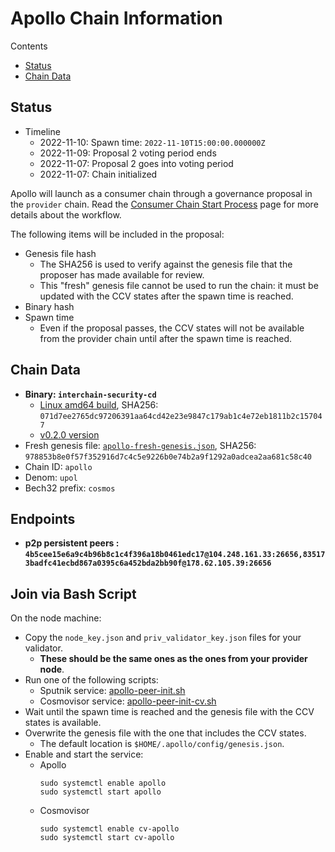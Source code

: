 # Apollo Chain Information

Contents

* [Status](#status)
* [Chain Data](#chain-data)

## Status

* Timeline
  * 2022-11-10: Spawn time: `2022-11-10T15:00:00.000000Z`
  * 2022-11-09: Proposal 2 voting period ends
  * 2022-11-07: Proposal 2 goes into voting period
  * 2022-11-07: Chain initialized

Apollo will launch as a consumer chain through a governance proposal in the `provider` chain. Read the [Consumer Chain Start Process](/docs/Consumer-Chain-Start-Process.md) page for more details about the workflow.

The following items will be included in the proposal:
* Genesis file hash
  * The SHA256 is used to verify against the genesis file that the proposer has made available for review.
  * This "fresh" genesis file cannot be used to run the chain: it must be updated with the CCV states after the spawn time is reached.
* Binary hash
* Spawn time
  * Even if the proposal passes, the CCV states will not be available from the provider chain until after the spawn time is reached.

## Chain Data

* **Binary: `interchain-security-cd`**
  * [Linux amd64 build](interchain-security-cd), SHA256: `071d7ee2765dc97206391aa64cd42e23e9847c179ab1c4e72eb1811b2c157047`
  * [v0.2.0 version](https://github.com/cosmos/interchain-security/releases/tag/v0.2.0)
* Fresh genesis file: [`apollo-fresh-genesis.json`](apollo-fresh-genesis.json), SHA256: `978853b8e0f57f352916d7c4c5e9226b0e74b2a9f1292a0adcea2aa681c58c40`
* Chain ID: `apollo`
* Denom: `upol`
* Bech32 prefix: `cosmos`

## Endpoints

* **p2p persistent peers : `4b5cee15e6a9c4b96b8c1c4f396a18b0461edc17@104.248.161.33:26656,835173badfc41ecbd867a0395c6a452bda2bb90f@178.62.105.39:26656`**

## Join via Bash Script

On the node machine:
- Copy the `node_key.json` and `priv_validator_key.json` files for your validator.
  - **These should be the same ones as the ones from your provider node**.
- Run one of the following scripts:
  - Sputnik service: [apollo-peer-init.sh](apollo-peer-init.sh)
  - Cosmovisor service: [apollo-peer-init-cv.sh](apollo-peer-init-cv.sh)
- Wait until the spawn time is reached and the genesis file with the CCV states is available.
- Overwrite the genesis file with the one that includes the CCV states.
  - The default location is `$HOME/.apollo/config/genesis.json`.
- Enable and start the service:
  - Apollo
    ```
    sudo systemctl enable apollo
    sudo systemctl start apollo
    ```
  - Cosmovisor
    ```
    sudo systemctl enable cv-apollo
    sudo systemctl start cv-apollo
    ```